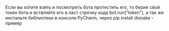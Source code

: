 Если вы хотите взять и посмотреть бота протестить его, то берие свой токен бота и вствляйте его в ласт строчку кода bot.run("token"), а так же инстальте библиотеки в консоли PyCharm, через pip install disnake - пример
